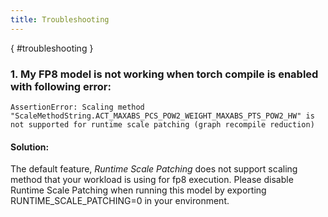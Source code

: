 ```yaml
---
title: Troubleshooting
---
```

[](){ #troubleshooting }

### 1. My FP8 model is not working when torch compile is enabled with following error:

```
AssertionError: Scaling method "ScaleMethodString.ACT_MAXABS_PCS_POW2_WEIGHT_MAXABS_PTS_POW2_HW" is not supported for runtime scale patching (graph recompile reduction)
```

#### Solution:
The default feature, _Runtime Scale Patching_ does not support scaling method that your workload is using for fp8 execution. Please disable Runtime Scale Patching when running this model by exporting RUNTIME_SCALE_PATCHING=0 in your environment.
